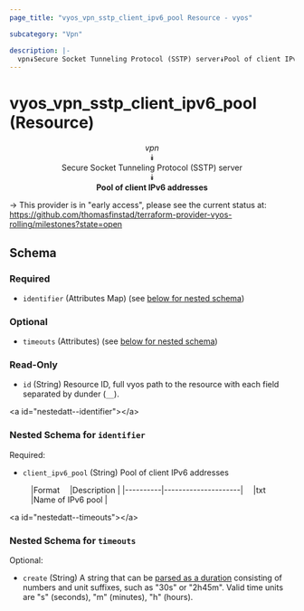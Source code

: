 ```yaml
---
page_title: "vyos_vpn_sstp_client_ipv6_pool Resource - vyos"

subcategory: "Vpn"

description: |- 
  vpn⯯Secure Socket Tunneling Protocol (SSTP) server⯯Pool of client IPv6 addresses
---
```


# vyos_vpn_sstp_client_ipv6_pool (Resource)
<center>

*vpn*  
⯯  
Secure Socket Tunneling Protocol (SSTP) server  
⯯  
**Pool of client IPv6 addresses**


</center>

-> This provider is in "early access", please see the current status at: https://github.com/thomasfinstad/terraform-provider-vyos-rolling/milestones?state=open

## Schema

### Required

- `identifier` (Attributes Map) (see [below for nested schema](#nestedatt--identifier))

### Optional

- `timeouts` (Attributes) (see [below for nested schema](#nestedatt--timeouts))

### Read-Only

- `id` (String) Resource ID, full vyos path to the resource with each field separated by dunder (`__`).

&lt;a id=&#34;nestedatt--identifier&#34;&gt;&lt;/a&gt;
### Nested Schema for `identifier`

Required:

- `client_ipv6_pool` (String) Pool of client IPv6 addresses

    &emsp;|Format  &emsp;|Description        |
    |----------|---------------------|
    &emsp;|txt     &emsp;|Name of IPv6 pool  |


&lt;a id=&#34;nestedatt--timeouts&#34;&gt;&lt;/a&gt;
### Nested Schema for `timeouts`

Optional:

- `create` (String) A string that can be [parsed as a duration](https://pkg.go.dev/time#ParseDuration) consisting of numbers and unit suffixes, such as &#34;30s&#34; or &#34;2h45m&#34;. Valid time units are &#34;s&#34; (seconds), &#34;m&#34; (minutes), &#34;h&#34; (hours).  
